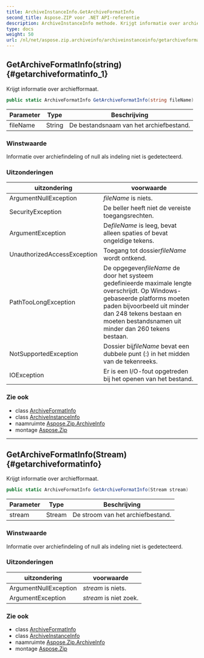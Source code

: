 ```yaml
---
title: ArchiveInstanceInfo.GetArchiveFormatInfo
second_title: Aspose.ZIP voor .NET API-referentie
description: ArchiveInstanceInfo methode. Krijgt informatie over archiefformaat.
type: docs
weight: 50
url: /nl/net/aspose.zip.archiveinfo/archiveinstanceinfo/getarchiveformatinfo/
---
```

## GetArchiveFormatInfo(string) {#getarchiveformatinfo_1}

Krijgt informatie over archiefformaat.

```csharp
public static ArchiveFormatInfo GetArchiveFormatInfo(string fileName)
```

| Parameter | Type | Beschrijving |
| --- | --- | --- |
| fileName | String | De bestandsnaam van het archiefbestand. |

### Winstwaarde

Informatie over archiefindeling of null als indeling niet is gedetecteerd.

### Uitzonderingen

| uitzondering | voorwaarde |
| --- | --- |
| ArgumentNullException | *fileName* is niets. |
| SecurityException | De beller heeft niet de vereiste toegangsrechten. |
| ArgumentException | De*fileName* is leeg, bevat alleen spaties of bevat ongeldige tekens. |
| UnauthorizedAccessException | Toegang tot dossier*fileName* wordt ontkend. |
| PathTooLongException | De opgegeven*fileName* de door het systeem gedefinieerde maximale lengte overschrijdt. Op Windows-gebaseerde platforms moeten paden bijvoorbeeld uit minder dan 248 tekens bestaan en moeten bestandsnamen uit minder dan 260 tekens bestaan. |
| NotSupportedException | Dossier bij*fileName* bevat een dubbele punt (:) in het midden van de tekenreeks. |
| IOException | Er is een I/O-fout opgetreden bij het openen van het bestand. |

### Zie ook

* class [ArchiveFormatInfo](../../archiveformatinfo/)
* class [ArchiveInstanceInfo](../)
* naamruimte [Aspose.Zip.ArchiveInfo](../../archiveinstanceinfo/)
* montage [Aspose.Zip](../../../)

---

## GetArchiveFormatInfo(Stream) {#getarchiveformatinfo}

Krijgt informatie over archiefformaat.

```csharp
public static ArchiveFormatInfo GetArchiveFormatInfo(Stream stream)
```

| Parameter | Type | Beschrijving |
| --- | --- | --- |
| stream | Stream | De stroom van het archiefbestand. |

### Winstwaarde

Informatie over archiefindeling of null als indeling niet is gedetecteerd.

### Uitzonderingen

| uitzondering | voorwaarde |
| --- | --- |
| ArgumentNullException | *stream* is niets. |
| ArgumentException | *stream* is niet zoek. |

### Zie ook

* class [ArchiveFormatInfo](../../archiveformatinfo/)
* class [ArchiveInstanceInfo](../)
* naamruimte [Aspose.Zip.ArchiveInfo](../../archiveinstanceinfo/)
* montage [Aspose.Zip](../../../)


